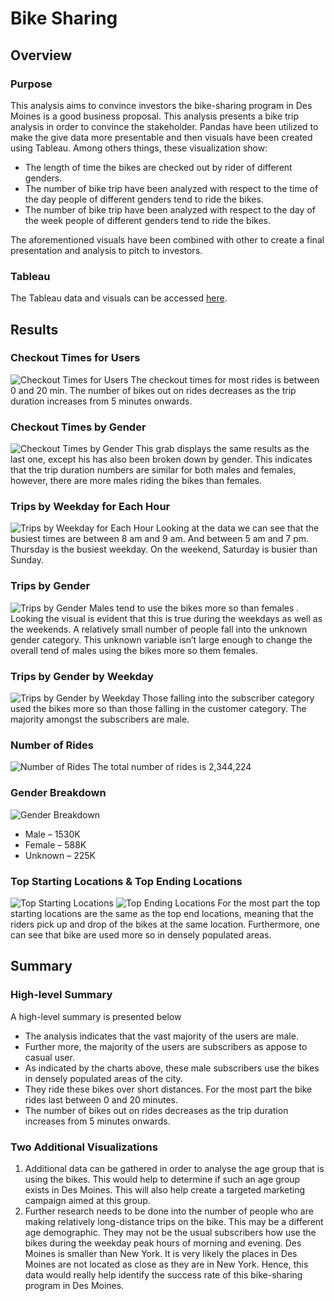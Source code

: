 # Bike Sharing
## Overview
### Purpose
This analysis aims to convince investors the bike-sharing program in Des Moines is a good business proposal. This analysis presents a bike trip analysis in order to convince the stakeholder. Pandas have been utilized to make the give data more presentable and then visuals have been created using Tableau. Among others things, these visualization show:

* The length of time the bikes are checked out by rider of different genders.
* The number of bike trip have been analyzed with respect to the time of the day people of different genders tend to ride the bikes.
* The number of bike trip have been analyzed with respect to the day of the week people of different genders tend to ride the bikes.

The aforementioned visuals have been combined with other to create a final presentation and analysis to pitch to investors. 

### Tableau
The Tableau data and visuals can be accessed [here](https://public.tableau.com/app/profile/a1766/viz/Citibike_Challenge_16278400412780/CitiBikeStory).

## Results
### Checkout Times for Users
![Checkout Times for Users](https://github.com/shayanafzal/bikesharing/blob/a8ec4987eba01a0033c890df7540229d8cc9eee8/Resources/Checkout%20Times%20for%20Users.png)
The checkout times for most rides is between 0 and 20 min. The number of bikes out on rides decreases as the trip duration increases from 5 minutes onwards. 

### Checkout Times by Gender
![Checkout Times by Gender](https://github.com/shayanafzal/bikesharing/blob/a8ec4987eba01a0033c890df7540229d8cc9eee8/Resources/Checkout%20Times%20by%20Gender.png)
This grab displays the same results as the last one, except his has also been broken down by gender. This indicates that the trip duration numbers are similar for both males and females, however, there are more males riding the bikes than females. 

### Trips by Weekday for Each Hour
![Trips by Weekday for Each Hour](https://github.com/shayanafzal/bikesharing/blob/a8ec4987eba01a0033c890df7540229d8cc9eee8/Resources/Trips%20by%20Weekday%20for%20Each%20Hour.png)
Looking at the data we can see that the busiest times are between 8 am and 9 am. And between 5 am and 7 pm. Thursday is the busiest weekday. On the weekend, Saturday is busier than Sunday. 

### Trips by Gender 
![Trips by Gender](https://github.com/shayanafzal/bikesharing/blob/a8ec4987eba01a0033c890df7540229d8cc9eee8/Resources/Trips%20by%20Gender%20(Weekday%20per%20Hour).png)
Males tend to use the bikes more so than females . Looking the visual is evident that this is true during the weekdays as well as the weekends. A relatively small number of people fall into the unknown gender category. This unknown variable isn’t large enough to change the overall tend of males using the bikes more so them females. 

### Trips by Gender by Weekday
![Trips by Gender by Weekday](https://github.com/shayanafzal/bikesharing/blob/a8ec4987eba01a0033c890df7540229d8cc9eee8/Resources/Trips%20by%20Gender%20by%20Weekday.png)
Those falling into the subscriber category used the bikes more so than those falling in the customer category. The majority amongst the subscribers are male. 

### Number of Rides
![Number of Rides](https://github.com/shayanafzal/bikesharing/blob/a8ec4987eba01a0033c890df7540229d8cc9eee8/Resources/Number%20of%20Rides.png)
The total number of rides is 2,344,224

### Gender Breakdown
![Gender Breakdown](https://github.com/shayanafzal/bikesharing/blob/a8ec4987eba01a0033c890df7540229d8cc9eee8/Resources/Gender%20Breakdown.png)
* Male – 1530K
* Female – 588K
* Unknown – 225K

### Top Starting Locations & Top Ending Locations
![Top Starting Locations](https://github.com/shayanafzal/bikesharing/blob/a8ec4987eba01a0033c890df7540229d8cc9eee8/Resources/Top%20Starting%20Locations.png)
![Top Ending Locations](https://github.com/shayanafzal/bikesharing/blob/a8ec4987eba01a0033c890df7540229d8cc9eee8/Resources/Top%20Ending%20Locations.png)
For the most part the top starting locations are the same as the top end locations, meaning that the riders pick up and drop of the bikes at the same location. Furthermore, one can see that bike are used more so in densely populated areas. 

## Summary
### High-level Summary
A high-level summary is presented below
* The analysis indicates that the vast majority of the users are male. 
* Further more, the majority of the users are subscribers as appose to casual user.  
* As indicated by the charts above, these male subscribers use the bikes in densely populated areas of the city. 
* They ride these bikes over short distances. For the most part the bike rides last between 0 and 20 minutes. 
* The number of bikes out on rides decreases as the trip duration increases from 5 minutes onwards. 

### Two Additional Visualizations
1. Additional data can be gathered in order to analyse the age group that is using the bikes. This would help to determine if such an age group exists in Des Moines. This will also help create a targeted marketing campaign aimed at this group.
2. Further research needs to be done into the number of people who are making relatively long-distance trips on the bike. This may be a different age demographic. They may not be the usual subscribers how use the bikes during the weekday peak hours of morning and evening. Des Moines is smaller than New York. It is very likely the places in Des Moines are not located as close as they are in New York. Hence, this data would really help identify the success rate of this bike-sharing program in Des Moines.



